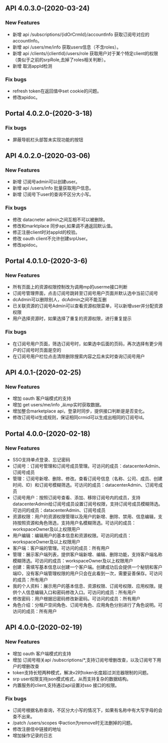 
## API 4.0.3.0-(2020-03-24)
### New Features
* 新增 api /subscriptions/{idOrCrmId}/accountInfo 获取订阅号对应的accountInfo。
* 新增 api  /users/me/info 获取users信息（不含roles）。
* 新增 api  /clients/{clientId}/users/role  获取用户对于某个特定client的权限（类似于之前的srpRole,去掉了roles相关判断）。
* 新增 取消appId检测

### Fix bugs 
* refresh token在返回值中set cookie的问题。
* 修改apidoc。


## Portal 4.0.2.0-(2020-3-18)
### Fix bugs
* 屏蔽导航栏头部暂未实现功能的按钮


## API 4.0.2.0-(2020-03-06)
### New Features
* 新增 订阅号admin可以创建user。
* 新增 api /users/info 批量获取用户信息。
* 新增 订阅号下user的查询不区分大小写。

### Fix bugs 
* 修改 datacneter admin之间互相不可以被删除。
* 修改和marktplace 同步api,如果调不通返回默认值。
* 修正注册client时对appId的校验。
* 修改 oauth client不允许创建srpUser。
* 修改apidoc。


## Portal 4.0.1.0-(2020-3-6)
### New Features
* 所有页面上的资源权限控制改为调用mp的userme接口判断
* 订阅号管理界面，点击订阅号跳转至订阅号用户页面并默认选中当前订阅号
* dcAdmin可以删除别人，dcAdmin之间不能互删
* 已关联资源的订阅号Admin可以查看资源权限菜单，可以新增user并分配资源权限
* 用户选择资源时，如果选择了重复的资源权限，进行重复提示

### Fix bugs
* 在订阅号用户页面，筛选订阅号时，如果选中后面的页码，再次选择有更少用户的订阅号时页面是空的
* 在订阅号用户栏位点击清除删除搜索内容之后未实时查询订阅号用户


## API 4.0.1-(2020-02-25)
### New Features
* 增加 oauth 客户端模式的支持
* 增加 get users/me/info ,从mp实时获取数据。
* 增加整合marketplace api，登录时同步，提供接口判断是是否变化。
* 修改订阅号id生成规则，保证相同crmid可以生成出相同的订阅号Id。


## Portal 4.0.0-(2020-02-18)
### New Features
* SSO支持单点登录、忘记密码
* 订阅号：订阅号管理和订阅号成员管理。可访问的成员：datacenterAdmin、订阅号成员 
* 管理：订阅号新增、删除、修改。查看订阅号信息（名称、公司、成员、创建时间、ID）和订阅号模糊筛选。可访问的成员：datacenterAdmin、订阅号成员
* 订阅号用户：按照订阅号查看、添加、移除订阅号内的成员，支持datacenterAdmin给订阅号成员设置订阅号权限，支持订阅号成员模糊筛选。可访问的成员：datacenterAdmin、订阅号成员
* 资源权限：用户的资源权限管理以及用户的新增、删除、禁用、信息编辑，支持按照资源和角色筛选，支持用户名模糊筛选。可访问的成员：workspaceOwner及以上权限用户
* 用户编辑：编辑用户的基本信息和资源权限。可访问的成员：workspaceOwner及以上权限用户
* 客户端：客户端的管理。可访问的成员：所有用户
* 管理：展示客户端列表，提供客户端新增、编辑、删除功能，支持客户端名称模糊筛选。可访问的成员：workspaceOwner及以上权限用户
* 创建：需填写基本信息以创建一个客户端。创建成功后会提供一个秘钥和客户端ID，没有客户端管理权限的用户只会在此看到一次，需要妥善保存。可访问的成员：所有用户
* 我的个人资料：展示用户的基本信息、资源权限、订阅号权限、应用权限。提供个人信息编辑入口和密码修改入口。可访问的成员：所有用户
* 修改密码：用户根据旧密码修改新密码。可访问的成员：所有用户
* 角色介绍：分租户空间角色、订阅号角色、应用角色分别进行了角色说明。可访问的成员：所有用户


## API 4.0.0-(2020-02-19)
### New Features
* 增加 oauth 客户端模式的支持
* 增加 订阅号相关api /subscriptions/*,支持订阅号增删改查，以及订阅号下用户的增删改查
* token支持长短两种模式，解决v2时token长度超过浏览器限制的问题。
* srp user权限支持json模式格式，从而支持复杂的数据结构。
* 内置服务的client,支持通过api设置对sso 接口的权限。

### Fix bugs 
* 订阅号根据名称查询，不区分大小写的情况下，如果有名称中有大写字母的会查不出来。
* /patch /users/scopes 中action为remove时无法删掉的问题。
* 修改注册信中链接的地址
* 增加操作记录的日志


